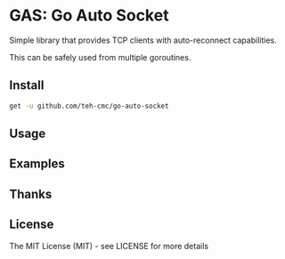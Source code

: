 # GAS: Go Auto Socket

Simple library that provides TCP clients with auto-reconnect capabilities.

This can be safely used from multiple goroutines.

## Install

```bash
get -u github.com/teh-cmc/go-auto-socket
```

## Usage

## Examples

## Thanks

## License

The MIT License (MIT) - see LICENSE for more details
